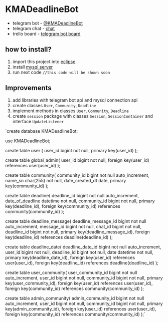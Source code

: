# KMADeadlineBot
* telegram bot - [@KMADeadlineBot](https://t.me/KMADeadlineBot)
* telegram chat - [chat](https://t.me/joinchat/Ept6GE7IV8xdbFVbA9nEkQ)
* trello board - [telegram bot board](https://trello.com/b/WTZ2zEcV/deadlines-telegram-bot)

## how to install?
1. import this project into [eclipse](https://eclipse.org)
1. install [mysql server](https://mysql.com)
1. run next code `//this code will be shown soon`

## Improvements
1. add libraries with telegram bot api and mysql connection api
1. create classes `User`, `Community`, `Deadline`
1. implement methods in classes `User`, `Community`, `Deadline`
1. create `session` package with classes `Session`, `SessionContainer` and interface `UpdateListener`

`create database KMADeadlineBot;

use KMADeadlineBot;

create table user (
  user_id bigint not null,
    primary key(user_id)
  );
    
create table global_admin(
  user_id bigint not null,
    foreign key(user_id) references user(user_id)
    );

create table community(
  community_id bigint not null auto_increment,
    name_sn char(255) not null,
    date_created_dt date,
    primary key(community_id)
  );
    
create table deadline(
  deadline_id bigint not null auto_increment,
    date_of_deadline datetime not null,
    community_id bigint not null,
    primary key(deadline_id),
    foreign key(community_id) references community(community_id)
    );
    
create table deadline_message(
  deadline_message_id bigint not null auto_increment,
    message_id bigint not null,
    chat_id bigint not null,
    deadline_id bigint not null,
    primary key(deadline_message_id),
    foreign key(deadline_id) references deadline(deadline_id)
  );

create table deadline_date(
  deadline_date_id bigint not null auto_increment,
    user_id bigint not null,
    deadline_id bigint not null,
    date datetime not null,
    primary key(deadline_date_id),
    foreign key(user_id) references user(user_id),
    foreign key(deadline_id) references deadline(deadline_id)
  );

create table user_community(
  user_community_id bigint not null auto_increment,
    user_id bigint not null,
    community_id bigint not null,
    primary key(user_community_id),
    foreign key(user_id) references user(user_id),
    foreign key(community_id) references community(community_id)
  );
    
create table admin_community(
  admin_community_id bigint not null auto_increment,
    user_id bigint not null,
    community_id bigint not null,
    primary key(admin_community_id),
    foreign key(user_id) references user(user_id),
    foreign key(community_id) references community(community_id)
);`
